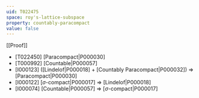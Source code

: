 ```yaml
---
uid: T022475
space: roy's-lattice-subspace
property: countably-paracompact
value: false
---
```

[[Proof]]

* [T022450] [Paracompact|P000030]
* [T000992] [Countable|P000057]
* [I000123] ([Lindelof|P000018] + [Countably Paracompact|P000032]) => [Paracompact|P000030]
* [I000122] [$\sigma$-compact|P000017] => [Lindelof|P000018]
* [I000074] [Countable|P000057] => [$\sigma$-compact|P000017]

